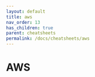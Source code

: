 ```yaml
---
layout: default
title: aws
nav_order: 13
has_children: true
parent: cheatsheets
permalink: /docs/cheatsheets/aws
---
```


# AWS

